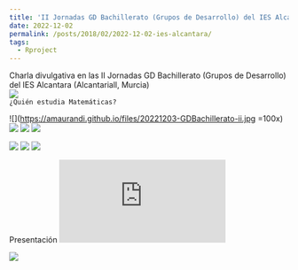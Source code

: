 ```yaml
---
title: 'II Jornadas GD Bachillerato (Grupos de Desarrollo) del IES Alcantara'
date: 2022-12-02
permalink: /posts/2018/02/2022-12-02-ies-alcantara/
tags:
  - Rproject
---
```


Charla divulgativa en las II Jornadas GD Bachillerato (Grupos de Desarrollo) del IES Alcantara (Alcantariall, Murcia) <br> ![](https://amaurandi.github.io/files/20221203-GDBachillerato-vi.png) <br> `¿Quién estudia Matemáticas?`


![](https://amaurandi.github.io/files/20221203-GDBachillerato-ii.jpg  =100x)
![](https://amaurandi.github.io/files/20221203-GDBachillerato-iii.jpg)
![](https://amaurandi.github.io/files/20221203-GDBachillerato-iv.jpg)
![](https://amaurandi.github.io/files/20221203-GDBachillerato-v.png)

![](https://amaurandi.github.io/files/20221203-GDBachillerato-vii.png)
![](https://amaurandi.github.io/files/20221203-GDBachillerato-viii.png)
[![](https://amaurandi.github.io/files/20221203-GDBachillerato-ix.png)](https://twitter.com/IesAlcantara/status/1598742421466222608?t=9zTo6PAW8wa9ssRIeBIk7A&s=35)

Presentación ![(https://amaurandi.github.io/files/amaurandi-iesAlcantara.pdf)](https://amaurandi.github.io/files/amaurandi-iesAlcantara.pdf)


![](https://amaurandi.github.io/files/20221203-GDBachillerato-i.jpg)
